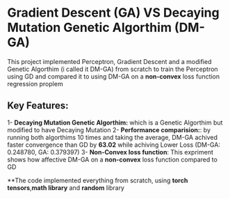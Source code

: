 # Gradient Descent (GA) VS Decaying Mutation Genetic Algorthim (DM-GA)

This project implemented Perceptron, Gradient Descent and a modified Genetic Algorthim (i called it DM-GA) from scratch to train the Perceptron using GD and compared it to using DM-GA on a **non-convex** loss function regression proplem

## Key Features:
1- **Decaying Mutation Genetic Algorthim:** which is a Genetic Algorthim but modified to have Decaying Mutation
2- **Performance comparision:**: by running both algorthims 10 times and taking the average, DM-GA achived faster convergence than GD by **63.02** while achiving Lower Loss (DM-GA: 0.248780, GA: 0.379397)
3- **Non-Convex loss function**: This expriment shows how affective DM-GA on a **non-convex** loss function compared to GD

**The code implemented everything from scratch, using **torch tensors**,**math library** and **random** library
